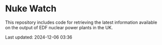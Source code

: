# Nuke Watch

This repository includes code for retrieving the latest information available on the output of EDF nuclear power plants in the UK.

Last updated: 2024-12-06 03:36